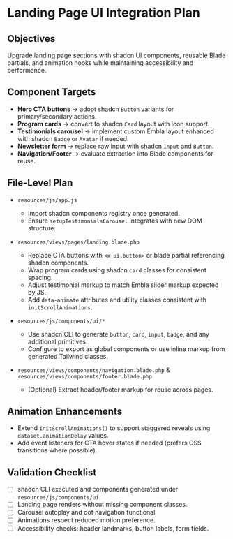 # Landing Page UI Integration Plan

## Objectives
Upgrade landing page sections with shadcn UI components, reusable Blade partials, and animation hooks while maintaining accessibility and performance.

## Component Targets
- **Hero CTA buttons** → adopt shadcn `Button` variants for primary/secondary actions.
- **Program cards** → convert to shadcn `Card` layout with icon support.
- **Testimonials carousel** → implement custom Embla layout enhanced with shadcn `Badge` or `Avatar` if needed.
- **Newsletter form** → replace raw input with shadcn `Input` and `Button`.
- **Navigation/Footer** → evaluate extraction into Blade components for reuse.

## File-Level Plan
- `resources/js/app.js`
  - Import shadcn components registry once generated.
  - Ensure `setupTestimonialsCarousel` integrates with new DOM structure.

- `resources/views/pages/landing.blade.php`
  - Replace CTA buttons with `<x-ui.button>` or blade partial referencing shadcn components.
  - Wrap program cards using shadcn `card` classes for consistent spacing.
  - Adjust testimonial markup to match Embla slider markup expected by JS.
  - Add `data-animate` attributes and utility classes consistent with `initScrollAnimations`.

- `resources/js/components/ui/*`
  - Use shadcn CLI to generate `button`, `card`, `input`, `badge`, and any additional primitives.
  - Configure to export as global components or use inline markup from generated Tailwind classes.

- `resources/views/components/navigation.blade.php` & `resources/views/components/footer.blade.php`
  - (Optional) Extract header/footer markup for reuse across pages.

## Animation Enhancements
- Extend `initScrollAnimations()` to support staggered reveals using `dataset.animationDelay` values.
- Add event listeners for CTA hover states if needed (prefers CSS transitions where possible).

## Validation Checklist
- [ ] shadcn CLI executed and components generated under `resources/js/components/ui`.
- [ ] Landing page renders without missing component classes.
- [ ] Carousel autoplay and dot navigation functional.
- [ ] Animations respect reduced motion preference.
- [ ] Accessibility checks: header landmarks, button labels, form fields.
